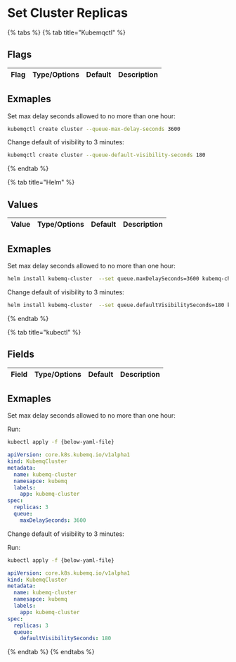 # Set Cluster Replicas

{% tabs %}
{% tab title="Kubemqctl" %}
## Flags

| Flag | Type/Options | Default | Description |
| :--- | :--- | :--- | :--- |


## Exmaples

Set max delay seconds allowed to no more than one hour:

```bash
kubemqctl create cluster --queue-max-delay-seconds 3600
```

Change default of visibility to 3 minutes:

```bash
kubemqctl create cluster --queue-default-visibility-seconds 180
```
{% endtab %}

{% tab title="Helm" %}
## Values

| Value | Type/Options | Default | Description |
| :--- | :--- | :--- | :--- |


## Exmaples

Set max delay seconds allowed to no more than one hour:

```bash
helm install kubemq-cluster  --set queue.maxDelaySeconds=3600 kubemq-charts/kubemq
```

Change default of visibility to 3 minutes:

```bash
helm install kubemq-cluster  --set queue.defaultVisibilitySeconds=180 kubemq-charts/kubemq
```
{% endtab %}

{% tab title="kubectl" %}
## Fields

| Field | Type/Options | Default | Description |
| :--- | :--- | :--- | :--- |


## Exmaples

Set max delay seconds allowed to no more than one hour:

Run:

```bash
kubectl apply -f {below-yaml-file}
```

```yaml
apiVersion: core.k8s.kubemq.io/v1alpha1
kind: KubemqCluster
metadata:
  name: kubemq-cluster
  namesapce: kubemq
  labels:
    app: kubemq-cluster
spec:
  replicas: 3
  queue:
    maxDelaySeconds: 3600
```

Change default of visibility to 3 minutes:

Run:

```bash
kubectl apply -f {below-yaml-file}
```

```yaml
apiVersion: core.k8s.kubemq.io/v1alpha1
kind: KubemqCluster
metadata:
  name: kubemq-cluster
  namesapce: kubemq
  labels:
    app: kubemq-cluster
spec:
  replicas: 3
  queue:
    defaultVisibilitySeconds: 180
```
{% endtab %}
{% endtabs %}

